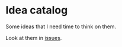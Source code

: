 # Idea catalog

Some ideas that I need time to think on them.

Look at them in [issues](https://github.com/pel-daniel/idea-catalog/issues).
